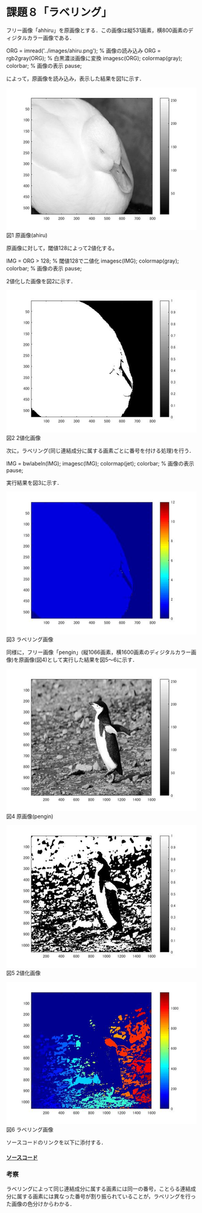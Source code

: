 # 課題８「ラベリング」

フリー画像「ahhiru」を原画像とする．この画像は縦531画素，横800画素のディジタルカラー画像である．

ORG = imread('../images/ahiru.png'); % 画像の読み込み
ORG = rgb2gray(ORG); % 白黒濃淡画像に変換
imagesc(ORG); colormap(gray); colorbar; % 画像の表示
pause;

によって，原画像を読み込み，表示した結果を図1に示す．

![原画像](https://github.com/ShokiChitan/MATLAB_image_processing/blob/master/%E8%AA%B2%E9%A1%8C8/images/a1.jpg?raw=true)  
図1 原画像(ahiru)

原画像に対して，閾値128によって2値化する。

IMG = ORG > 128; % 閾値128で二値化
imagesc(IMG); colormap(gray); colorbar; % 画像の表示
pause;

2値化した画像を図2に示す．

![原画像](https://github.com/ShokiChitan/MATLAB_image_processing/blob/master/%E8%AA%B2%E9%A1%8C8/images/a2.jpg?raw=true)  
図2 2値化画像

次に，ラベリング(同じ連結成分に属する画素ごとに番号を付ける処理)を行う．

IMG = bwlabeln(IMG);
imagesc(IMG); colormap(jet); colorbar; % 画像の表示
pause;

実行結果を図3に示す．

![原画像](https://github.com/ShokiChitan/MATLAB_image_processing/blob/master/%E8%AA%B2%E9%A1%8C8/images/a3.jpg?raw=true)  
図3 ラベリング画像

同様に，フリー画像「pengin」(縦1066画素，横1600画素のディジタルカラー画像)を原画像(図4)として実行した結果を図5～6に示す．

![原画像](https://github.com/ShokiChitan/MATLAB_image_processing/blob/master/%E8%AA%B2%E9%A1%8C8/images/p1.jpg?raw=true)  
図4 原画像(pengin)

![原画像](https://github.com/ShokiChitan/MATLAB_image_processing/blob/master/%E8%AA%B2%E9%A1%8C8/images/p2.jpg?raw=true)  
図5 2値化画像

![原画像](https://github.com/ShokiChitan/MATLAB_image_processing/blob/master/%E8%AA%B2%E9%A1%8C8/images/p3.jpg?raw=true)  
図6 ラベリング画像

ソースコードのリンクを以下に添付する．

#### [ソースコード](https://github.com/ShokiChitan/MATLAB_image_processing/blob/master/%E8%AA%B2%E9%A1%8C8/kadai8.m)

### 考察
ラベリングによって同じ連結成分に属する画素には同一の番号，ことらる連結成分に属する画素には異なった番号が割り振られていることが，ラベリングを行った画像の色分けからわかる．
